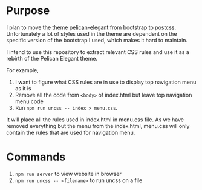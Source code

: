 # Purpose

I plan to move the theme [pelican-elegant](https://github.com/talha131/pelican-elegant/) from bootstrap to postcss. Unfortunately a lot of styles used in the theme are dependent on the specific version of the bootstrap I used, which makes it hard to maintain.

I intend to use this repository to extract relevant CSS rules and use it as a rebirth of the Pelican Elegant theme.

For example, 

1. I want to figure what CSS rules are in use to display top navigation menu as it is
1. Remove all the code from `<body>` of index.html but leave top navigation menu code
1. Run `npm run uncss -- index > menu.css`. 

It will place all the rules used in index.html in menu.css file. As we have removed everything but the menu from the index.html, menu.css will only contain the rules that are used for navigation menu.

# Commands

1. `npm run server` to view website in browser
1. `npm run uncss -- <filename>` to run uncss on a file
